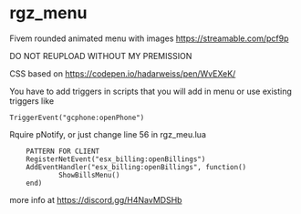 # rgz_menu
Fivem rounded animated menu with images https://streamable.com/pcf9p

DO NOT REUPLOAD WITHOUT MY PREMISSION

CSS based on https://codepen.io/hadarweiss/pen/WvEXeK/

You have to add triggers in scripts that you will add in menu or use existing triggers like

    TriggerEvent("gcphone:openPhone")

Rquire pNotify, or just change line 56 in rgz_meu.lua


        PATTERN FOR CLIENT
        RegisterNetEvent("esx_billing:openBillings")
        AddEventHandler("esx_billing:openBillings", function()
                ShowBillsMenu()
        end)
   
    
    
more info at https://discord.gg/H4NavMDSHb
